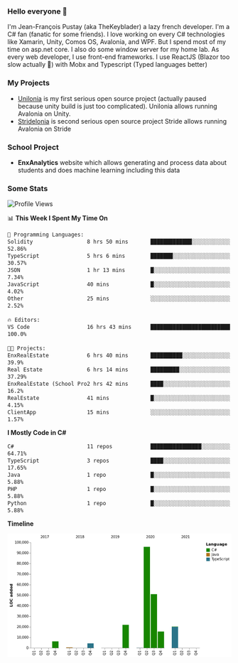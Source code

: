 ### Hello everyone 👋

I'm Jean-François Pustay (aka TheKeyblader) a lazy french developer. I'm a C# fan (fanatic for some friends). I love working on every C# technologies like Xamarin, Unity, Comos OS, Avalonia, and WPF.  But I spend most of my time on asp.net core. I also do some window server for my home lab. As every web developer, I use front-end frameworks. I use ReactJS (Blazor too slow actually 🙂) with Mobx and Typescript (Typed languages better)

### My Projects

* [Unilonia](https://github.com/TheKeyblader/Unilonia) is my first serious open source project (actually paused because unity build is just too complicated).
  Unilonia allows running Avalonia on Unity.
* [Stridelonia](https://github.com/TheKeyblader/Stridelonia) is second serious open source project
  Stride allows running Avalonia on Stride

### School Project

* __EnxAnalytics__ website which allows generating and process data about  students and does machine learning including this data 

### Some Stats

<!--START_SECTION:waka-->
![Profile Views](http://img.shields.io/badge/Profile%20Views-12-blue)

📊 **This Week I Spent My Time On** 

```text
💬 Programming Languages: 
Solidity                 8 hrs 50 mins       █████████████░░░░░░░░░░░░   52.86% 
TypeScript               5 hrs 6 mins        ███████░░░░░░░░░░░░░░░░░░   30.57% 
JSON                     1 hr 13 mins        █░░░░░░░░░░░░░░░░░░░░░░░░   7.34% 
JavaScript               40 mins             █░░░░░░░░░░░░░░░░░░░░░░░░   4.02% 
Other                    25 mins             ░░░░░░░░░░░░░░░░░░░░░░░░░   2.52%

🔥 Editors: 
VS Code                  16 hrs 43 mins      █████████████████████████   100.0%

🐱‍💻 Projects: 
EnxRealEstate            6 hrs 40 mins       ██████████░░░░░░░░░░░░░░░   39.9% 
Real Estate              6 hrs 14 mins       █████████░░░░░░░░░░░░░░░░   37.29% 
EnxRealEstate (School Pro2 hrs 42 mins       ████░░░░░░░░░░░░░░░░░░░░░   16.2% 
RealEstate               41 mins             █░░░░░░░░░░░░░░░░░░░░░░░░   4.15% 
ClientApp                15 mins             ░░░░░░░░░░░░░░░░░░░░░░░░░   1.57%

```

**I Mostly Code in C#** 

```text
C#                       11 repos            ████████████████░░░░░░░░░   64.71% 
TypeScript               3 repos             ████░░░░░░░░░░░░░░░░░░░░░   17.65% 
Java                     1 repo              █░░░░░░░░░░░░░░░░░░░░░░░░   5.88% 
PHP                      1 repo              █░░░░░░░░░░░░░░░░░░░░░░░░   5.88% 
Python                   1 repo              █░░░░░░░░░░░░░░░░░░░░░░░░   5.88%

```


**Timeline**

![Chart not found](https://raw.githubusercontent.com/TheKeyblader/TheKeyblader/main/charts/bar_graph.png) 


<!--END_SECTION:waka-->

<!--
**TheKeyblader/TheKeyblader** is a ✨ _special_ ✨ repository because its `README.md` (this file) appears on your GitHub profile.

Here are some ideas to get you started:

- 🔭 I’m currently working on ...
- 🌱 I’m currently learning ...
- 👯 I’m looking to collaborate on ...
- 🤔 I’m looking for help with ...
- 💬 Ask me about ...
- 📫 How to reach me: ...
- 😄 Pronouns: ...
- ⚡ Fun fact: ...
-->

